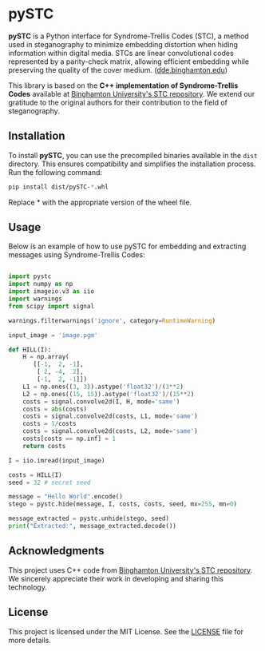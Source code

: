 # pySTC

**pySTC** is a Python interface for Syndrome-Trellis Codes (STC), a method used 
in steganography to minimize embedding distortion when hiding information within 
digital media. STCs are linear convolutional codes represented by a 
parity-check matrix, allowing efficient embedding while preserving the quality 
of the cover medium. ([dde.binghamton.edu](https://dde.binghamton.edu/filler/pdf/Fill10tifs-stc.pdf))

This library is based on the **C++ implementation of Syndrome-Trellis Codes** 
available at [Binghamton University's STC repository](http://dde.binghamton.edu/download/syndrome/). 
We extend our gratitude to the original authors for their contribution to the 
field of steganography.

## Installation

To install **pySTC**, you can use the precompiled binaries available in the `dist` directory. This ensures compatibility and simplifies the installation process. Run the following command:

```bash
pip install dist/pySTC-*.whl
```

Replace * with the appropriate version of the wheel file.

## Usage

Below is an example of how to use pySTC for embedding and extracting messages using Syndrome-Trellis Codes:


```python

import pystc
import numpy as np
import imageio.v3 as iio
import warnings
from scipy import signal

warnings.filterwarnings('ignore', category=RuntimeWarning)

input_image = 'image.pgm'

def HILL(I):
    H = np.array(
       [[-1,  2, -1],
        [ 2, -4,  2],
        [-1,  2, -1]])
    L1 = np.ones((3, 3)).astype('float32')/(3**2)
    L2 = np.ones((15, 15)).astype('float32')/(15**2)
    costs = signal.convolve2d(I, H, mode='same')  
    costs = abs(costs)
    costs = signal.convolve2d(costs, L1, mode='same')  
    costs = 1/costs
    costs = signal.convolve2d(costs, L2, mode='same')  
    costs[costs == np.inf] = 1
    return costs

I = iio.imread(input_image)

costs = HILL(I)
seed = 32 # secret seed

message = "Hello World".encode()
stego = pystc.hide(message, I, costs, costs, seed, mx=255, mn=0)

message_extracted = pystc.unhide(stego, seed)
print("Extracted:", message_extracted.decode())

```


## Acknowledgments
This project uses C++ code from [Binghamton University's STC repository](http://dde.binghamton.edu/download/syndrome/).
We sincerely appreciate their work in developing and sharing this technology.


## License
This project is licensed under the MIT License. See the [LICENSE](/LICENSE.txt) file for more details.

